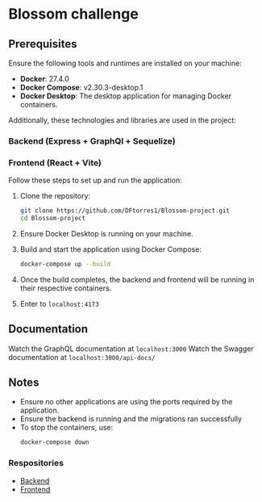 # Blossom challenge

## Prerequisites

Ensure the following tools and runtimes are installed on your machine:

- **Docker**: 27.4.0
- **Docker Compose**: v2.30.3-desktop.1
- **Docker Desktop**: The desktop application for managing Docker containers.

Additionally, these technologies and libraries are used in the project:
### Backend (Express + GraphQl + Sequelize)
### Frontend (React + Vite)

Follow these steps to set up and run the application:

1. Clone the repository:
   ```bash
   git clone https://github.com/DFtorres1/Blossom-project.git
   cd Blossom-project
   ```

2. Ensure Docker Desktop is running on your machine.

3. Build and start the application using Docker Compose:
   ```bash
   docker-compose up --build
   ```

4. Once the build completes, the backend and frontend will be running in their respective containers.

5. Enter to `localhost:4173`

## Documentation

Watch the GraphQL documentation at `localhost:3000`
Watch the Swagger documentation at `localhost:3000/api-docs/`

## Notes

- Ensure no other applications are using the ports required by the application.
- Ensure the backend is running and the migrations ran successfully
- To stop the containers, use:
  ```bash
  docker-compose down
  ```

### Respositories
- [Backend](https://github.com/DFtorres1/blossom-back)
- [Frontend](https://github.com/DFtorres1/blossom-front)